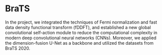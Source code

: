 # BraTS
In the project, we integrated the techniques of Fermi normalization and fast data density functional transform (fDDFT), and established a new global convolutional self-action module to reduce the computational complexity in modern deep convolutional neural networks (CNNs). Moreover, we applied the dimension-fusion U-Net as a backbone and utilized the datasets from BraTS 2020.
